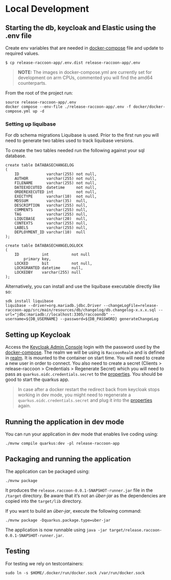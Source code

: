 # Local Development

## Starting the db, keycloak and Elastic using the .env file

Create env variables that are needed in [docker-compose](../docker/docker-compose.yml) file and update to required values.

```shell
$ cp release-raccoon-app/.env.dist release-raccoon-app/.env
```

> **NOTE:** The images in docker-compose.yml are currently set for development on arm CPUs,
> commented you will find the amd64 counterparts.

From the root of the project run:

```shell script
source release-raccoon-app/.env
docker compose --env-file ./release-raccoon-app/.env -f docker/docker-compose.yml up -d
```

### Setting up liquibase

For db schema migrations Liquibase is used.
Prior to the first run you will need to generate two tables used to track liquibase versions.

To create the two tables needed run the following against your sql database.

```mariadb
create table DATABASECHANGELOG
(
    ID            varchar(255) not null,
    AUTHOR        varchar(255) not null,
    FILENAME      varchar(255) not null,
    DATEEXECUTED  datetime     not null,
    ORDEREXECUTED int          not null,
    EXECTYPE      varchar(10)  not null,
    MD5SUM        varchar(35)  null,
    DESCRIPTION   varchar(255) null,
    COMMENTS      varchar(255) null,
    TAG           varchar(255) null,
    LIQUIBASE     varchar(20)  null,
    CONTEXTS      varchar(255) null,
    LABELS        varchar(255) null,
    DEPLOYMENT_ID varchar(10)  null
);

create table DATABASECHANGELOGLOCK
(
    ID          int          not null
        primary key,
    LOCKED      bit          not null,
    LOCKGRANTED datetime     null,
    LOCKEDBY    varchar(255) null
);
```

Alternatively, you can install and use the liquibase executable directly like so:

```shell
sdk install liquibase
liquibase --driver=org.mariadb.jdbc.Driver --changeLogFile=release-raccoon-app/src/main/resources/db/changelog/db.changelog-x.x.x.sql --url="jdbc:mariadb://localhost:3305/raccoondb" --username=${DB_USERNAME} --password=${DB_PASSWORD} generateChangeLog
```

## Setting up Keycloak

Access the [Keycloak Admin Console](http://127.0.0.1:${KEYCLOAK_PORT}/auth/admin) login with the password used by the [docker-compose](../docker/docker-compose.yml).
The realm we will be using is `RaccoonRealm` and is defined in [realm](../docker/keycloak_init/realm-export.json).
It is mounted to the container on start time.
You will need to create a new user in order to connect.
You also need to create a secret (Clients > release-raccoon > Credentials > Regenerate Secret) which you will need to pass as `quarkus.oidc.credentials.secret` to the [properties](../release-raccoon-app/src/main/resources/application.properties).
You should be good to start the quarkus app.

> In case after a docker restart the redirect back from keycloak stops working in dev mode, you might need to regenerate a `quarkus.oidc.credentials.secret` and plug it into the [properties](../release-raccoon-app/src/main/resources/application.properties) again.

## Running the application in dev mode

You can run your application in dev mode that enables live coding using:

```shell script
./mvnw compile quarkus:dev -pl release-raccoon-app
```

## Packaging and running the application

The application can be packaged using:

```shell script
./mvnw package
```

It produces the `release.raccoon-0.0.1-SNAPSHOT-runner.jar` file in the `/target` directory. Be
aware that it’s not an _über-jar_ as the dependencies are copied into the `target/lib` directory.

If you want to build an _über-jar_, execute the following command:

```shell script
./mvnw package -Dquarkus.package.type=uber-jar
```

The application is now runnable using `java -jar target/release.raccoon-0.0.1-SNAPSHOT-runner.jar`.

## Testing

For testing we rely on testcontainers:

```shell
sudo ln -s $HOME/.docker/run/docker.sock /var/run/docker.sock
```
